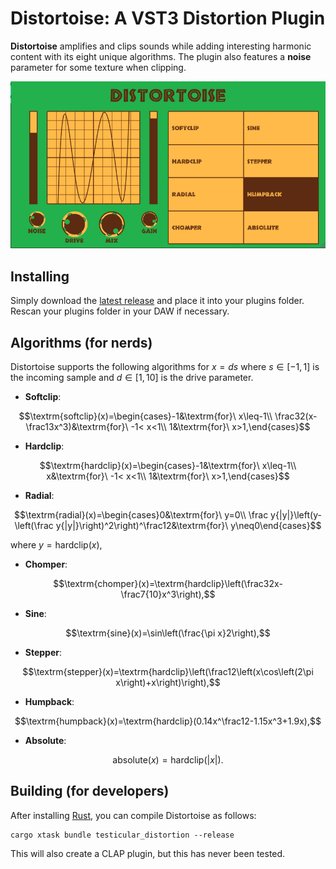 # Distortoise: A VST3 Distortion Plugin
**Distortoise** amplifies and clips sounds while adding interesting harmonic content with its eight unique algorithms. The plugin also features a **noise** parameter for some texture when clipping.

![screenshot](/assets/screenshot.PNG)

## Installing

Simply download the [latest release](https://github.com/CHRISO1503/distortoise/releases/tag/v1.0.0) and place it into your plugins folder. Rescan your plugins folder in your DAW if necessary.

## Algorithms (for nerds)

Distortoise supports the following algorithms for $x=ds$ where $s\in[-1,1]$ is the incoming sample and $d\in[1,10]$ is the drive parameter.
* **Softclip**:
```math
\textrm{softclip}(x)=\begin{cases}-1&\textrm{for}\ x\leq-1\\ \frac32(x-\frac13x^3)&\textrm{for}\ -1< x<1\\ 1&\textrm{for}\ x>1,\end{cases}
```
* **Hardclip**:
```math
\textrm{hardclip}(x)=\begin{cases}-1&\textrm{for}\ x\leq-1\\ x&\textrm{for}\ -1< x<1\\ 1&\textrm{for}\ x>1,\end{cases}
```
* **Radial**: 
```math
\textrm{radial}(x)=\begin{cases}0&\textrm{for}\ y=0\\ \frac y{|y|}\left(y-\left(\frac y{|y|}\right)^2\right)^\frac12&\textrm{for}\ y\neq0\end{cases}
```
where $y=\textrm{hardclip}(x)$,
* **Chomper**:
```math
\textrm{chomper}(x)=\textrm{hardclip}\left(\frac32x-\frac7{10}x^3\right),
```
* **Sine**:
```math
\textrm{sine}(x)=\sin\left(\frac{\pi x}2\right),
```
* **Stepper**:
```math
\textrm{stepper}(x)=\textrm{hardclip}\left(\frac12\left(x\cos\left(2\pi x\right)+x\right)\right),
```
* **Humpback**:
```math
\textrm{humpback}(x)=\textrm{hardclip}(0.14x^\frac12-1.15x^3+1.9x),
```
* **Absolute**:
```math
\textrm{absolute}(x)=\textrm{hardclip}(|x|).
```

## Building (for developers)

After installing [Rust](https://rustup.rs/), you can compile Distortoise as follows:

```shell
cargo xtask bundle testicular_distortion --release
```
This will also create a CLAP plugin, but this has never been tested.

